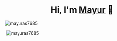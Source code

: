 <h1 align="center">Hi, I'm <a href="https://mayurasodara.netlify.app/">Mayur</a> 👋</h1>


<p> <img align="center" src="https://github-readme-stats.vercel.app/api?username=mayuras7685&show_icons=true&locale=en" alt="mayuras7685" /></p>

<p>&nbsp;<img align="center" src="https://github-readme-streak-stats.herokuapp.com/?user=mayuras7685&" alt="mayuras7685" /></p>
